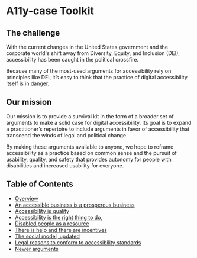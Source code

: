# A11y-case Toolkit

## The challenge
With the current changes in the United States government and the corporate world's shift away from Diversity, Equity, and Inclusion (DEI), accessibility has been caught in the political crossfire. 

Because many of the most-used arguments for accessibility rely on principles like DEI, it’s easy to think that the practice of digital accessibility itself is in danger.

## Our mission
Our mission is to provide a survival kit in the form of a broader set of arguments to make a solid case for digital accessibility. Its goal is to expand a practitioner’s repertoire to include arguments in favor of accessibility that transcend the winds of legal and political change.

By making these arguments available to anyone, we hope to reframe accessibility as a practice based on common sense and the pursuit of usability, quality, and safety that provides autonomy for people with disabilities and increased usability for everyone.

## Table of Contents

- [Overview](./_pages/overview.md)
- [An accessible business is a prosperous business](./_pages/the_business_case.md)
- [Accessibility is quality](./_pages/accessibility_is_quality.md)
- [Accessibility is the right thing to do,](./_pages/the_right_thing_to_do.md)
- [Disabled people as a resource](./_pages/disabled_people_as_a_resource.md)
- [There is help and there are incentives](./_pages/there_is_help_and_there_are_incentives.md)
- [The social model, updated](./_pages/the_social_model_updated.md)
- [Legal reasons to conform to accessibility standards](./_pages/legal_reasons.md)
- [Newer arguments](./_pages/newer_arguments.md)
